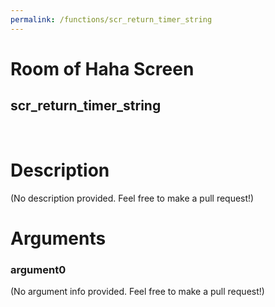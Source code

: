 ```yaml
---
permalink: /functions/scr_return_timer_string
---
```

# Room of Haha Screen  
## scr_return_timer_string  
&nbsp;  
# Description  
(No description provided. Feel free to make a pull request!) 
&nbsp;  
# Arguments
### argument0
(No argument info provided. Feel free to make a pull request!)
&nbsp;  


